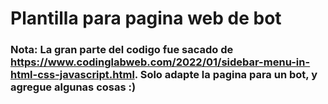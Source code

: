 # Plantilla para pagina web de bot
### Nota: La gran parte del codigo fue sacado de https://www.codinglabweb.com/2022/01/sidebar-menu-in-html-css-javascript.html. Solo adapte la pagina para un bot, y agregue algunas cosas :)
